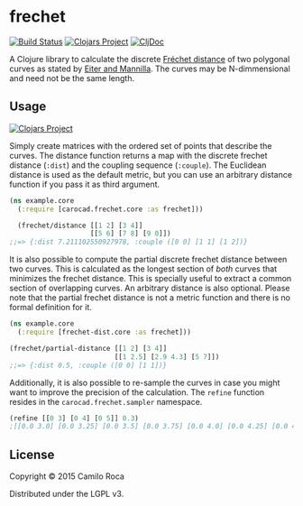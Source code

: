# frechet
[![Build Status](https://travis-ci.org/carocad/frechet-dist.svg?branch=master)](https://travis-ci.org/carocad/frechet)
[![Clojars Project](https://img.shields.io/clojars/v/net.clojars.carocad/frechet.svg)](https://clojars.org/net.clojars.carocad/frechet)
[![CljDoc](https://cljdoc.org/badge/net.clojars.carocad/frechet)](https://cljdoc.org/d/net.clojars.carocad/frechet/)

A Clojure library to calculate the discrete [Fréchet distance](https://en.wikipedia.org/wiki/Fr%C3%A9chet_distance) of two polygonal curves as
stated by [Eiter and Mannilla](http://citeseerx.ist.psu.edu/viewdoc/download?doi=10.1.1.90.937&rep=rep1&type=pdf).
The curves may be N-dimmensional and need not be the same length.

## Usage
[![Clojars Project](http://clojars.org/frechet-dist/latest-version.svg)](http://clojars.org/frechet-dist)

Simply create matrices with the ordered set of points that describe the curves.
The distance function returns a map with the discrete frechet distance (`:dist`) 
and the coupling sequence (`:couple`). The Euclidean distance is used as the
default metric, but you can use an arbitrary distance function if you pass it
as third argument.
```Clojure
(ns example.core
  (:require [carocad.frechet.core :as frechet]))

  (frechet/distance [[1 2] [3 4]]
                    [[5 6] [7 8] [9 0]])
;;=> {:dist 7.211102550927978, :couple ([0 0] [1 1] [1 2])}
```

It is also possible to compute the partial discrete frechet distance between
two curves. This is calculated as the longest section of *both* curves that
minimizes the frechet distance. This is specially useful to extract a common
section of overlapping curves. An arbitrary distance is also optional.
Please note that the partial frechet distance is not a metric function
and there is no formal definition for it.
```Clojure
(ns example.core
  (:require [frechet-dist.core :as frechet]))

(frechet/partial-distance [[1 2] [3 4]]
                          [[1 2.5] [2.9 4.3] [5 7]])
;;=> {:dist 0.5, :couple ([0 0] [1 1])}
```

Additionally, it is also possible to re-sample the curves in case you might
want to improve the precision of the calculation. The `refine` function
resides in the `carocad.frechet.sampler` namespace.
```Clojure
(refine [[0 3] [0 4] [0 5]] 0.3)
;[[0.0 3.0] [0.0 3.25] [0.0 3.5] [0.0 3.75] [0.0 4.0] [0.0 4.25] [0.0 4.5] [0.0 4.75] [0 5]]
```

## License

Copyright © 2015 Camilo Roca

Distributed under the LGPL v3.
